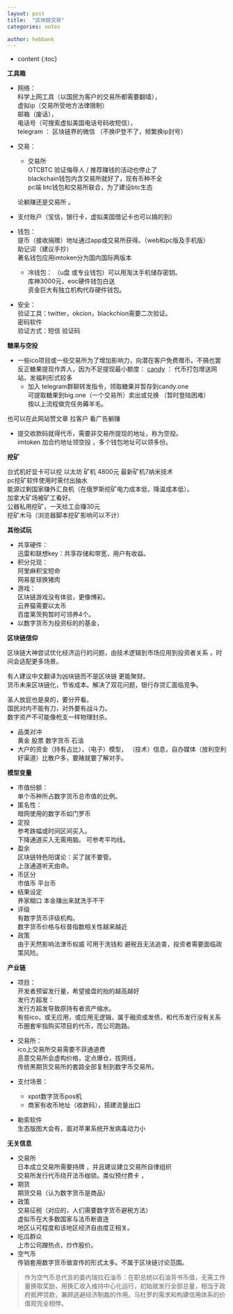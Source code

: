 ```yaml
---
layout: post
title:  "区块链交易"
categories: notes

author: hebbank
---
```


* content
{:toc}

**工具箱**  
- 网络：  
科学上网工具（以国民为客户的交易所都需要翻墙），  
虚拟ip（交易所受地方法律限制）  
邮箱（废话），  
电话号（可搜索虚拟美国电话号码收短信），  
telegram ： 区块链界的微信 （不换IP登不了，频繁换ip封号）  




- 交易：  
  - 交易所  
   OTCBTC 验证侮辱人 / 推荐赚钱的活动也停止了  
   blackchain钱包内含交易所就好了，现有币种不全    
   pc端 btc钱包和交易所联合，为了建设btc生态  

   论躺赚还是交易所 。  
- 支付账户（宝信，银行卡，虚拟美国借记卡也可以搞的到）  
- 钱包：  
  提币（接收捐赠）地址通过app或交易所获得。（web和pc版及手机版）  
  助记词（建议手抄）  
  著名钱包应用imtoken分为国内国际两版本   
  - 冷钱包：
  （u盘 或专业钱包）可以用淘汰手机储存密钥。  
库神3000元，eoc硬件钱包白送      
资金巨大有独立机构代存硬件钱包。  

- 安全：  
验证工具：twitter，okcion，blackchion需要二次验证。   
密码软件   
验证方式：短信 验证码   

**糖果与空投**
- 一些ico项目或一些交易所为了增加影响力，向潜在客户免费赠币。不搞也罢反正糖果提现作弄人，因为不足提现最小额度：
[candy](https://candy.one/i/3950658) ： 代币打包增送网站，发福利形式较多
  -  加入 telegram群聊转发指令，领取糖果并暂存到candy.one    
可提取糖果到big.one（一个交易所）卖出或兑换  （暂时登陆困难）  
按以上流程做完任务薅羊毛。   

也可以在此网站赞文章 拉客户  看广告躺赚  

-  提交收款码就得代币，需要非交易所提现的地址，称为空投。    
  imtoken 加合约地址领空投 ，多个钱包地址可以领多份。  

**挖矿**  

台式机好显卡可以挖 以太坊   矿机 4800元 最新矿机7纳米技术  
pc挖矿软件使用时需付出抽水   
能源过剩国家赚外汇良机（在俄罗斯挖矿电力成本低，降温成本低）。  
加拿大矿场被矿工看好。  
公器私用挖矿，一天给工会赚30元   
挖矿木马（浏览器脚本挖矿影响可以不计）  

**其他试玩**

 - 共享硬件：  
 迅雷和联想key：共享存储和带宽，用户有收益。   
 - 积分兑现：   
阿里麻积宝短命  
网易星球换猪肉  
 - 游戏：   
区块链游戏没有体验，更像博彩。  
云养猫需要以太币  
百度莱茨狗暂时可领养4个。  
- 以数字货币为投资标的的基金，   

**区块链信仰**   

区块链大神尝试优化经济运行的问题，由技术逻辑到市场应用到投资者关系 ，时间会适配更多场景。  

有人建议中文翻译为凶块链而不是区块链 更能聚财。  
货币未来区块链化，节省成本。解决了双花问题，银行存贷汇面临竞争。   

圣人放屁也是臭的，要分开看。  
国民对内不能有刀，对外要有战斗力。  
数字资产不可能像枪支一样物理封杀。    

- 品类对冲   
黄金 股票 数字货币  石油
- 大户的资金（持有占比），（电子）模型， （技术）信息，自办媒体（放利空利好渠道）比散户多，要赌就要了解对手。  

**模型变量**   

- 市值份额：  
单个币种所占数字货币总市值的比例。  
- 匿名性：  
  暗网使用的数字币如门罗币  
- 定投   
  参考跌幅或时间区间买入。   
下降通道买入无需用脑。
可参考平均线。
- 盈余    
区块链特色阳谋论：买了就不要管。  
上涨通道听天由命。  
- 币区分  
市值币  平台币   
- 结果设定  
养家糊口 本金赚出来就洗手不干    
- 评级  
有数字货币评级机构。    
数字货币价格与标普指数相关性越来越近   
- 政策  
  由于天然影响法津币权威 可用于洗钱和 避税且无法追查，投资者需要面临政策风险。  

**产业链**   

- 项目：  
开发者预留发行量，希望接盘的抬的越高越好  
发行方超发：  
发行方超发导致原持有者资产缩水。  
有些ico，或无应用，或应用无逻辑，属于融资或发债，和代币发行没有关系  
币圈套牢指购买项目的代币，而公司跑路。    

- 交易所：  
ico上交易所交易需要不菲通道费   
恶意交易所会虚构价格，定点爆仓，拔网线，  
传统黑期货交易所的套路全部复制到数字币交易所。   

- 支付场景：  
  - xpot数字货币pos机  
  - 商家有收币地址（收款码），搭建流量出口   

- 勒索软件  
生态版图大会有，面对苹果系统开发病毒动力小   

**无关信息**  
- 交易所  
日本成立交易所需要持牌 ，并且建议建立交易所自律组织    
交易所发行代币绕开法币枷锁。类似预付费卡 ，   
- 期货   
期货交易（认为数字货币是商品）  
- 政策  
交易征税（对应的，人们需要数字货币避税方法）   
虚拟币在大多数国家与法币断直连    
地区认可程度和该地区经济自由度正相关。    
- 吃瓜群众  
 上市公司蹭热点，炒作股价。  
 - 空气币   
   传销套用数字货币做宣传的形式太多。不属于区块链讨论范围。   
 > 作为空气币总代言的委内瑞拉石油币：在职总统以石油背书币值，无需工作量换取奖励，用换汇收入维持中心化运行，初始就发行全部总量，相当于政府抵押贷款，兼顾逃避经济制裁的作用。马杜罗的需求和构建信用体系的价值观完全相悖。

